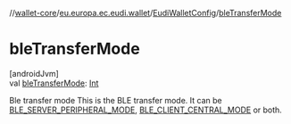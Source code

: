 //[wallet-core](../../../index.md)/[eu.europa.ec.eudi.wallet](../index.md)/[EudiWalletConfig](index.md)/[bleTransferMode](ble-transfer-mode.md)

# bleTransferMode

[androidJvm]\
val [bleTransferMode](ble-transfer-mode.md): [Int](https://kotlinlang.org/api/latest/jvm/stdlib/kotlin/-int/index.html)

Ble transfer mode This is the BLE transfer mode. It can
be [BLE_SERVER_PERIPHERAL_MODE](-companion/-b-l-e_-s-e-r-v-e-r_-p-e-r-i-p-h-e-r-a-l_-m-o-d-e.md), [BLE_CLIENT_CENTRAL_MODE](-companion/-b-l-e_-c-l-i-e-n-t_-c-e-n-t-r-a-l_-m-o-d-e.md)
or both.
